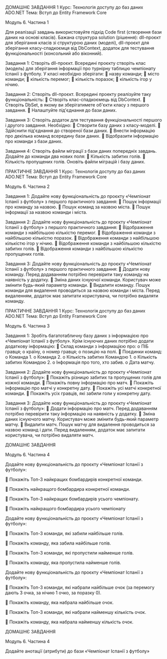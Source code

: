 ДОМАШНЄ ЗАВДАННЯ
1
Курс: Технологія доступу до баз даних ADO.NET
Тема: Вступ до Entity Framework Core

Модуль 6. Частина 1

Для реалізації завдань використовуйте підхід Code first (створення бази
даних на основі класів). Бажана структура solution (рішення): dll-проєкт
для зберігання класів зі структурою даних (моделі), dll-проєкт для
зберігання класу-спадкоємця від DbContext, додаток для тестування
функціональності (консольний або віконний).

Завдання 1:
Створіть dll-проєкт. Всередині проєкту створіть клас (модель) для
зберігання інформації про турнірну таблицю чемпіонату Іспанії з
футболу. У класі необхідно зберігати:
 назву команди;
 місто команди;
 кількість перемог;
 кількість поразок;
 кількість ігор у нічию.

Завдання 2:
Створіть dll-проєкт. Всередині проекту реалізуйте таку
функціональність:
 Створіть клас-спадкоємець від DbContext.
 Створіть DbSet, в якому ви зберігатимете об'єкти класу з
першого завдання.
 Налаштуйте під'єднання до бази даних.

Завдання 3:
Створіть додаток для тестування функціональності першого і
другого завдання. Необхідно:
 Створити базу даних з класу-моделі.
 Здійснити під'єднання до створеної бази даних.
 Внести інформацію про декілька команд всередину бази
даних.
 Відобразити інформацію про команди з бази даних.

Завдання 4:
Створіть файли міграції з бази даних попередніх завдань.
Додайте до команди два нових поля:
 Кількість забитих голів.
 Кількість пропущених голів.
Оновіть файли міграцій і базу даних.





ПРАКТИЧНЕ ЗАВДАННЯ
1
Курс: Технологія доступу до баз даних ADO.NET
Тема: Вступ до Entity Framework Core

Модуль 6. Частина 2

Завдання 1:
Додайте нову функціональність до проєкту «Чемпіонат Іспанії з
футболу» з першого практичного завдання:
 Пошук інформації про команду за назвою.
 Пошук команд за назвою міста.
 Пошук інформації за назвою команди і міста.

Завдання 2:
Додайте нову функціональність до проєкту «Чемпіонат Іспанії з
футболу» з першого практичного завдання:
 Відображення команди з найбільшою кількістю перемог.
 Відображення команди з найбільшою кількістю поразок.
 Відображення команди з найбільшою кількістю ігор у нічию.
 Відображення команди з найбільшою кількістю забитих
голів.
 Відображення команди з найбільшою кількістю пропущених
голів.

Завдання 3:
Додайте нову функціональність до проєкту «Чемпіонат Іспанії з
футболу» з першого практичного завдання:
 Додати нову команду. Перед додаванням потрібно
перевірити таку команду на наявність у додатку.
 Зміна даних існуючої команди. Користувач може змінити
будь-який параметр команди.
 Видалити команду. Пошук команди для видалення
проводиться за назвою команди і міста. Перед видаленням,
додаток має запитати користувача, чи потрібно видаляти
команду.


ПРАКТИЧНЕ ЗАВДАННЯ
1
Курс: Технологія доступу до баз даних ADO.NET
Тема: Вступ до Entity Framework Core

Модуль 6. Частина 3

Завдання 1:
Зробіть багатотабличну базу даних з інформацією про
«Чемпіонат Іспанії з футболу». Крім існуючих даних потрібно
додати додаткову інформацію:
 Склад команди з інформацією про:
o ПІБ гравця;
o країну,
o номер гравця;
o позицію на полі.
 Поєдинки команд:
o Команда 1.
o Команда 2.
o Кількість забитих Командою 1.
o Кількість забитих Командою 2.
o Інформація про того, хто забив.
o Дата матчу.

Завдання 2:
Додайте нову функціональність до проєкту «Чемпіонат Іспанії з
футболу»:
 Покажіть різницю забитих та пропущених голів для кожної
команди.
 Покажіть повну інформацію про матч.
 Покажіть інформацію про матчі у конкретну дату.
 Покажіть усі матчі конкретної команди.
 Покажіть усіх гравців, які забили голи у конкретну дату.

Завдання 3:
Додайте нову функціональність до проєкту «Чемпіонат Іспанії з
футболу»:
 Додати інформацію про матч. Перед додаванням потрібно
перевірити таку інформацію на наявність у додатку.
 Зміна даних існуючого матчу. Користувач може змінити
будь-який параметр матчу.
 Видалити матч. Пошук матчу для видалення проводиться за
назвою команд і дати. Перед видаленням, додаток має
запитати користувача, чи потрібно видаляти матч.




ДОМАШНЄ ЗАВДАННЯ

Модуль 6. Частина 4

Додайте нову функціональність до проєкту «Чемпіонат Іспанії з
футболу»:

 Покажіть Топ-3 найкращих бомбардирів конкретної
команди.

 Покажіть найкращого бомбардира конкретної команди.

 Покажіть Топ-3 найкращих бомбардирів усього чемпіонату.

 Покажіть найкращого бомбардира усього чемпіонату

Додайте нову функціональність до проєкту «Чемпіонат Іспанії з
футболу»:

 Покажіть Топ-3 команди, які забили найбільше голів.

 Покажіть команду, яка забила найбільше голів.

 Покажіть Топ-3 команди, які пропустили найменше голів.

 Покажіть команду, яка пропустила найменше голів.

Додайте нову функціональність до проєкту «Чемпіонат Іспанії з
футболу»:

 Покажіть Топ-3 команди, які набрали найбільше очок (за
перемогу дають 3 очка, за нічию 1 очко, за поразку 0).

 Покажіть команду, яка набрала найбільше очок.

 Покажіть Топ-3 команди, які набрали найменшу кількість
очок.

 Покажіть команду, яка набрала найменшу кількість очок.



ДОМАШНЄ ЗАВДАННЯ

Модуль 6. Частина 4

Додайте	анотації (атрибути) до бази «Чемпіонат Іспанії з футболу»

